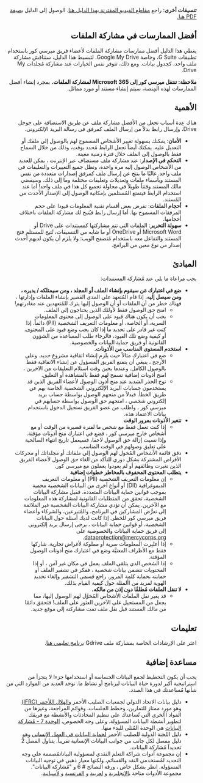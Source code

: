 <div dir=rtl>

**تنسيقات أخرى**: راجع [مقاطع الفيديو المقترنة بهذا الدليل هنا](https://youtu.be/GQh1ziSbUT0). الوصول إلى الدليل [بصيغة PDF هنا.](https://dldocs.mercycorps.org/DPPFileSharingGuideAR.pdf)

## أفضل الممارسات في مشاركة الملفات
يغطي هذا الدليل أفضل ممارسات مشاركة الملفات لأعضاء فريق ميرسي كور باستخدام تطبيقات G Suite، وخاصة Google My Drive. لتبسيط هذا الدليل، سنناقش مشاركة ملف واحد، كجدول بيانات. ومع ذلك، تتوفر نفس الخيارات عند مشاركة مُجلدات My Drive.

**ملاحظة: تنتقل ميرسي كور إلى 365 Microsoft لمشاركة الملفات.** بمجرد إنشاء أفضل الممارسات لهذه المِنصة، سيتم إنشاء مستند أو مورد مماثل.

## الأهمية
هناك عِدة أسباب تجعل من الأفضل مشاركة ملف عن طريق الاستضافة على جوجل Drive، وإرسال رابط بدلاً من إرسال الملف كمرفق في رسالة البريد الإلكتروني.
-  **الأمان**: يمكنك بسهولة تغيير الأشخاص المسموح لهم بالوصول إلى ملفك أو التعديل عليه. يمكنك أيضاً تجعل الرابط مُحدد بوقت، وذلك من خلال السماح فقط بالوصول إلى الملف خلال فترة زمنية معينة.
- **التحكم في الإصدار**: عند مشاركة ملف مستضاف عبر الإنترنت ، يمكن للعديد من الأشخاص الوصول إليه مرة واحدة، وتظل جميع التغييرات والتعليقات في ملف واحد. غالبًا ما ينتج عن إرسال ملف كمرفق إصدارات متعددة من نفس المستند وبأسماء ملفات وتعديلات وتعليقات مختلفة وما إلى ذلك. وسيقضي مالك المستند وقتتاُ طويلاً في محاولة تجميع كل هذا في ملف واحد! أما عند استخدام الرابط فيتمتع المُستلمين بإمكانية الوصول إلى الإصدار الأحدث من المُستند.
-  **أحجام الملفات**: تفرض بعض أقسام تقنية المعلومات قيودا على حجم المرفقات المسموح بها. أما إرسال رابط فيُتيح لك مشاركة الملفات باختلاف أحجامها.
- **سهولة التحرير**: الملفات التي تتم مشاركتها كمستندات على Drive أو Microsoft Word أو OneDrive أو ما شابه من التنسيقات، تُتيح للمستلم فتح المستند والتفاعل معه باستخدام مُتصفح الويب: ولا يلزم أن يكون لديهم أحدث إصدار من نوع معين من البرامج.

## المبادئ
يجب مراعاة ما يلي عند مُشاركة المستندات:
- **ضع في اعتبارك مَن سيقوم بإنشاء الملف أو المجلد ، ومن سيمتلكه / يديره ، ومن سيصل إليه.** إذا قام المُتعهد على المدى القصير بإنشاء الملفات وإدارتها ، فهناك خطر من أن الملفات أو أن الوصول إليها يترك للمُتعهدين عند مغادرتهم!
  - امنح حق الوصول فقط لأولئك الذين يحتاجون إلى الملف.
  - يجب أن يكون هناك قيود على الوصول إلى محتوى المعلومات السرية، أو الخاصة، أو معلومات التعريف الشخصية (PII) دائماً. إذا كنت غير قادر على تحديد ما إذا كان يجب وضع قيود على المحتوى، أو كيفية وضع تلك القيود، فالرجاء طلب المساعدة من الشؤون القانونية أو فريق حماية البيانات والخصوصية.
- **استخدم المستوى المناسب من الأذونات.**
  - ضع في اعتبارك مثالاً حيث يلزم إنشاء اتفاقية مشروع جديد. وعلى الأرجح ، ينبغي أن يتمتع الفريق المسؤول عن إنشاء الاتفاقية فقط بالوصول الكامل. وعندما يحين وقت استلام التعليقات من الآخرين ، امنح أذونات إضافية تسمح لهم فقط بالمشاهدة أو التعليق.
  -   توخ الحذر الشديد عند منح أذون الوصول لأعضاء الفريق الذين قد يستخدمون حسابات البريد الإلكتروني الشخصية الخاصة بهم عن طريق الخطأ. فبدلاً من منحهم الوصول بواسطة حساب بريد إلكتروني شخصي ، امنحهم حق الوصول بواسطة حسابهم في ميرسي كور ، واطلب من عضو الفريق تسجيل الدخول باستخدام بيانات الاعتماد هذه.
- **تتغير الأذونات بمرور الوقت**
	- إذا كنت تعمل فقط مع شخص ما لفترة قصيرة من الوقت أو مع أشخاص خارج ميرسي كور ، فضع في اعتبارك منح أذونات مؤقتة. وإذا نسيت إزالة حق الوصول لاحقا، فسيعمل تاريخ انتهاء الصالحية على تعليق وصولهم في الوقت المناسب.  
 - دقق قائمة الأشخاص المُخول لهم الوصول إلى ملفاتك أو مجلداتك أو محركات الأقراص المشتركة بشكل دوري للتأكد من الغاء حق الوصول لأعضاء الفريق الذين تغيرت وظائفهم أو لم يعودوا يعملون مع ميرسي كور.
- **يتطلب المحتوى المحفوف بالمخاطر خطوات إضافية**
  - إن معلومات التعريف الشخصية (PII) أو معلومات التعريف الديموغرافية (DII) أو أنواع أخرى من البيانات الشخصية محمية بموجب قوانين حماية البيانات المتعددة. فقبل مشاركة البيانات الشخصية، تحقق من المتطلبات القانونية لمشاركة هذه المعلومات مع الآخرين. يمكن أن تؤدي مشاركة البيانات الشخصية غير الملائمة إلى تعرُّض المشاركين في البرنامج، والمُتبرعين، والشركاء وأعضاء فريق ميرسي كور للخطر. إذا كانت لديك أسئلة حول البيانات الشخصية، أو قوانين حماية البيانات ، يرجى إرسال بريد إلكتروني إلى فريق حماية البيانات والخصوصية على dataprotection@mercycorps.org.
  - إذا أعتُبِرت المعلومات سرية أو مملوكة لأغراض تجارية، شاركها فقط مع الأطراف المعنيَّة وضع في اعتبارك منح أذونات الوصول المؤقتة.
  - إذا الشخص الذي يتلقى الملف يعمل في مكان غير آمن ، أو إذا المحتويات تتضمن بيانات شخصية ، ففكر في تشفير الملف أو حمايته بحماية كلمة المرور. راجع قسمي التشفير وإلغاء تحديد الهوية لمزيد من األمثلة حول كيفية القيام بذلك.
- **لا تنقل الملفات مُطلقُا دون إذن من مالكه.**
   - قد يغير نقل الملفات الأشخاص المُخوَّل لهم الوصول إليها، مما يجعل من المستحيل على الآخرين العثور على الملف! فتحقق دائمًا من مالك المستند قبل نقل ملف تمت مشاركته إلى موقع جديد.

## تعليمات
 اعثر على الإرشادات الخاصة بمشاركة ملف Gdrive [برنامج تعليمي هنا](Instructions-GDrive.md).

## مساعدة إضافية
يجب أن يكون التخطيط لجمع البيانات الحساسة أو استخدامها جزءا لا يتجزأ من استراتيجية أكبر لدورة حياة البيانات لبرنامج أو نشاط ما. توجد العديد من الموارد التي من شأنها مُساعدتك في هذا الصدد.
-   دليل بيانات الاتحاد الدولي لجمعيات الصليب الأحمر [والهلال اللأحمر (IFRC)](https://preparecenter.org/toolkit/data-playbook-toolkit/) وهو مورد ممتاز للتمارين، وخطط الجلسات، وقوائم المراجعة، وغيرها من المواد األخرى التي تُُساعدك على تنظيم المحادثات والأنشطة مع فريقك لتطوير أنشطة البيانات المسؤولة. وعلى وجه الخصوص، [الوحدة 7 - مُشاركة البيانات](https://preparecenter.org/data-sharing-data-playbook-beta/) هي الوِحدة المُثلى للبدء منها.
- دليل اللجنة الدولية للصليب الأحمر [لحماية البيانات في العمل الإنساني](https://www.icrc.org/en/data-protection-humanitarian-action-handbook) وهو دليل مفصل لكل جانب من جوانب البيانات الإنسانية تقريباً. يتناول الفصل 2 تحديداً مُشاركة البيانات.
-  إن مجموعة أدوات شراكة التعلم النقدي لمسؤولية البياناتمُصممة على وجه التحديد لمُستخدمي النقد والقسائم، ولكنها معيار ذهبي في توجيه البيانات المسؤولة. انظر بشكل خاص ، ورقة النصائح # 6 و "مُشاركة البيانات". مجموعة الأدوات متاحة [بالإنجليزية](https://www.calpnetwork.org/wp-content/uploads/2021/03/Data-Responsibility-Toolkit_A-guide-for-Cash-and-Voucher-Practitioners.pdf) و [لعربية](https://www.calpnetwork.org/ar/publication/data-responsibility-toolkit-a-guide-for-cva-practitioners/) و [الفرنسية](https://www.calpnetwork.org/fr/publication/data-responsibility-toolkit-a-guide-for-cva-practitioners/)  و [لأسبانية](https://www.calpnetwork.org/es/publication/data-responsibility-toolkit-a-guide-for-cva-practitioners/).
